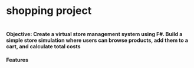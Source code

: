<h1>shopping project<h1/>
<h4>Objective: Create a virtual store management system using F#.
Build a simple store simulation where users can browse products, add them to a cart, and 
calculate total costs<h4/>

Features
